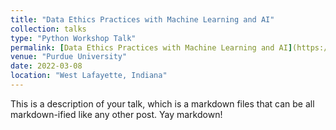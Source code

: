 ```yaml
---
title: "Data Ethics Practices with Machine Learning and AI"
collection: talks
type: "Python Workshop Talk"
permalink: [Data Ethics Practices with Machine Learning and AI](https://sites.lib.purdue.edu/wids/)
venue: "Purdue University"
date: 2022-03-08
location: "West Lafayette, Indiana"
---
```


This is a description of your talk, which is a markdown files that can be all markdown-ified like any other post. Yay markdown!
